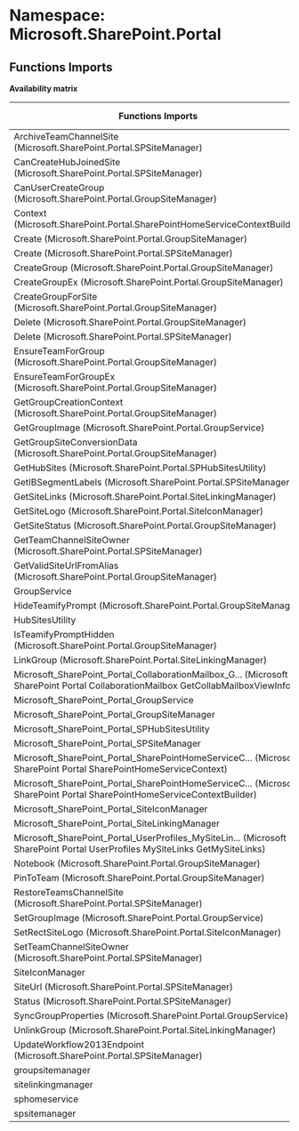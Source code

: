 # Namespace: Microsoft.SharePoint.Portal

## Functions Imports

**Availability matrix**

Functions Imports | SPO | SP 2019 | SP 2016 | SP 2013
----------|-----|---------|---------|--------
ArchiveTeamChannelSite (Microsoft.SharePoint.Portal.SPSiteManager) | ✔ | ✖ | ✖ | ✖
CanCreateHubJoinedSite (Microsoft.SharePoint.Portal.SPSiteManager) | ✔ | ✖ | ✖ | ✖
CanUserCreateGroup (Microsoft.SharePoint.Portal.GroupSiteManager) | ✔ | ✔ | ✖ | ✖
Context (Microsoft.SharePoint.Portal.SharePointHomeServiceContextBuilder) | ✔ | ✔ | ✖ | ✖
Create (Microsoft.SharePoint.Portal.GroupSiteManager) | ✔ | ✔ | ✔ | ✖
Create (Microsoft.SharePoint.Portal.SPSiteManager) | ✔ | ✔ | ✖ | ✖
CreateGroup (Microsoft.SharePoint.Portal.GroupSiteManager) | ✔ | ✔ | ✖ | ✖
CreateGroupEx (Microsoft.SharePoint.Portal.GroupSiteManager) | ✔ | ✔ | ✖ | ✖
CreateGroupForSite (Microsoft.SharePoint.Portal.GroupSiteManager) | ✔ | ✔ | ✖ | ✖
Delete (Microsoft.SharePoint.Portal.GroupSiteManager) | ✔ | ✖ | ✖ | ✖
Delete (Microsoft.SharePoint.Portal.SPSiteManager) | ✔ | ✔ | ✖ | ✖
EnsureTeamForGroup (Microsoft.SharePoint.Portal.GroupSiteManager) | ✔ | ✖ | ✖ | ✖
EnsureTeamForGroupEx (Microsoft.SharePoint.Portal.GroupSiteManager) | ✔ | ✖ | ✖ | ✖
GetGroupCreationContext (Microsoft.SharePoint.Portal.GroupSiteManager) | ✔ | ✔ | ✖ | ✖
GetGroupImage (Microsoft.SharePoint.Portal.GroupService) | ✔ | ✔ | ✖ | ✖
GetGroupSiteConversionData (Microsoft.SharePoint.Portal.GroupSiteManager) | ✔ | ✔ | ✖ | ✖
GetHubSites (Microsoft.SharePoint.Portal.SPHubSitesUtility) | ✔ | ✔ | ✖ | ✖
GetIBSegmentLabels (Microsoft.SharePoint.Portal.SPSiteManager) | ✔ | ✖ | ✖ | ✖
GetSiteLinks (Microsoft.SharePoint.Portal.SiteLinkingManager) | ✔ | ✔ | ✖ | ✖
GetSiteLogo (Microsoft.SharePoint.Portal.SiteIconManager) | ✔ | ✖ | ✖ | ✖
GetSiteStatus (Microsoft.SharePoint.Portal.GroupSiteManager) | ✔ | ✔ | ✔ | ✖
GetTeamChannelSiteOwner (Microsoft.SharePoint.Portal.SPSiteManager) | ✔ | ✖ | ✖ | ✖
GetValidSiteUrlFromAlias (Microsoft.SharePoint.Portal.GroupSiteManager) | ✔ | ✔ | ✖ | ✖
GroupService | ✔ | ✔ | ✖ | ✖
HideTeamifyPrompt (Microsoft.SharePoint.Portal.GroupSiteManager) | ✔ | ✖ | ✖ | ✖
HubSitesUtility | ✔ | ✔ | ✖ | ✖
IsTeamifyPromptHidden (Microsoft.SharePoint.Portal.GroupSiteManager) | ✔ | ✖ | ✖ | ✖
LinkGroup (Microsoft.SharePoint.Portal.SiteLinkingManager) | ✔ | ✔ | ✖ | ✖
<span title="Microsoft_SharePoint_Portal_CollaborationMailbox_GetCollabMailboxViewInfo">Microsoft_SharePoint_Portal_CollaborationMailbox_G...</span> (Microsoft SharePoint Portal CollaborationMailbox GetCollabMailboxViewInfo) | ✔ | ✔ | ✔ | ✔
Microsoft_SharePoint_Portal_GroupService | ✔ | ✔ | ✖ | ✖
Microsoft_SharePoint_Portal_GroupSiteManager | ✔ | ✔ | ✔ | ✖
Microsoft_SharePoint_Portal_SPHubSitesUtility | ✔ | ✔ | ✖ | ✖
Microsoft_SharePoint_Portal_SPSiteManager | ✔ | ✔ | ✖ | ✖
<span title="Microsoft_SharePoint_Portal_SharePointHomeServiceContext">Microsoft_SharePoint_Portal_SharePointHomeServiceC...</span> (Microsoft SharePoint Portal SharePointHomeServiceContext) | ✔ | ✔ | ✖ | ✖
<span title="Microsoft_SharePoint_Portal_SharePointHomeServiceContextBuilder">Microsoft_SharePoint_Portal_SharePointHomeServiceC...</span> (Microsoft SharePoint Portal SharePointHomeServiceContextBuilder) | ✔ | ✔ | ✖ | ✖
Microsoft_SharePoint_Portal_SiteIconManager | ✔ | ✖ | ✖ | ✖
Microsoft_SharePoint_Portal_SiteLinkingManager | ✔ | ✔ | ✖ | ✖
<span title="Microsoft_SharePoint_Portal_UserProfiles_MySiteLinks_GetMySiteLinks">Microsoft_SharePoint_Portal_UserProfiles_MySiteLin...</span> (Microsoft SharePoint Portal UserProfiles MySiteLinks GetMySiteLinks) | ✔ | ✔ | ✔ | ✖
Notebook (Microsoft.SharePoint.Portal.GroupSiteManager) | ✔ | ✔ | ✔ | ✖
PinToTeam (Microsoft.SharePoint.Portal.GroupSiteManager) | ✔ | ✖ | ✖ | ✖
RestoreTeamsChannelSite (Microsoft.SharePoint.Portal.SPSiteManager) | ✔ | ✖ | ✖ | ✖
SetGroupImage (Microsoft.SharePoint.Portal.GroupService) | ✔ | ✔ | ✖ | ✖
SetRectSiteLogo (Microsoft.SharePoint.Portal.SiteIconManager) | ✔ | ✖ | ✖ | ✖
SetTeamChannelSiteOwner (Microsoft.SharePoint.Portal.SPSiteManager) | ✔ | ✖ | ✖ | ✖
SiteIconManager | ✔ | ✖ | ✖ | ✖
SiteUrl (Microsoft.SharePoint.Portal.SPSiteManager) | ✔ | ✖ | ✖ | ✖
Status (Microsoft.SharePoint.Portal.SPSiteManager) | ✔ | ✔ | ✖ | ✖
SyncGroupProperties (Microsoft.SharePoint.Portal.GroupService) | ✔ | ✔ | ✖ | ✖
UnlinkGroup (Microsoft.SharePoint.Portal.SiteLinkingManager) | ✔ | ✔ | ✖ | ✖
UpdateWorkflow2013Endpoint (Microsoft.SharePoint.Portal.SPSiteManager) | ✔ | ✖ | ✖ | ✖
groupsitemanager | ✔ | ✔ | ✔ | ✖
sitelinkingmanager | ✔ | ✔ | ✖ | ✖
sphomeservice | ✔ | ✔ | ✖ | ✖
spsitemanager | ✔ | ✔ | ✖ | ✖
